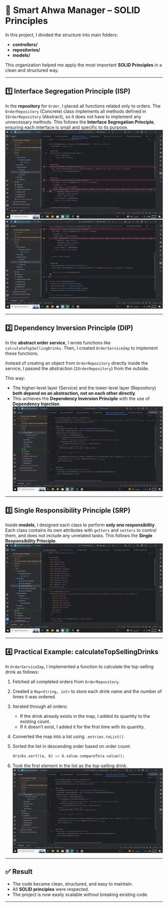 
# 🧩 Smart Ahwa Manager – SOLID Principles

In this project, I divided the structure into main folders:

* **controllers/**
* **repositories/**
* **models/**

This organization helped me apply the most important **SOLID Principles** in a clean and structured way.

---

## 1️⃣ Interface Segregation Principle (ISP)

In the **repository** for `Order`, I placed all functions related only to orders.
The `OrderRepository` (Concrete) class implements all methods defined in `IOrderRepository` (Abstract),
so it does not have to implement any unnecessary methods.
This follows the **Interface Segregation Principle**, ensuring each interface is small and specific to its purpose.
![Result Screenshot](./Screenshot%20(1329).png)
![Result Screenshot](./Screenshot%20(1330).png)





---

## 2️⃣ Dependency Inversion Principle (DIP)

In the **abstract order service**, I wrote functions like `calculateTopSellingDrinks`.
Then, I created `OrderServiceImp` to implement these functions.

Instead of creating an object from `OrderRepository` directly inside the service,
I passed the abstraction (`IOrderRepository`) from the outside.

This way:

* The higher-level layer (Service) and the lower-level layer (Repository) **both depend on an abstraction, not on each other directly**.
* This achieves the **Dependency Inversion Principle** with the use of **Dependency Injection**.
![DI screenshoot](./Screenshot%20(1327).png)


---

## 3️⃣ Single Responsibility Principle (SRP)

Inside **models**, I designed each class to perform **only one responsibility**.
Each class contains its own attributes with `getters` and `setters` to control them,
and does not include any unrelated tasks.
This follows the **Single Responsibility Principle**.
![Result Screenshot](./Screenshot%20(1331).png)


---

## 4️⃣ Practical Example: calculateTopSellingDrinks

In `OrderServiceImp`, I implemented a function to calculate the top-selling drink as follows:

1. Fetched all completed orders from `OrderRepository`.
2. Created a `Map<String, int>` to store each drink name and the number of times it was ordered.
3. Iterated through all orders:

   * If the drink already exists in the map, I added its quantity to the existing count.
   * If it doesn’t exist, I added it for the first time with its quantity.
4. Converted the map into a list using `.entries.toList()`.
5. Sorted the list in descending order based on order count:

   ```dart
   drinks.sort((a, b) => b.value.compareTo(a.value));
   ```
6. Took the first element in the list as the top-selling drink.
![Result Screenshot](./Screenshot%20(1327).png)


---

## ✅ Result

* The code became clean, structured, and easy to maintain.
* All **SOLID principles** were respected.
* The project is now easily scalable without breaking existing code.

---




